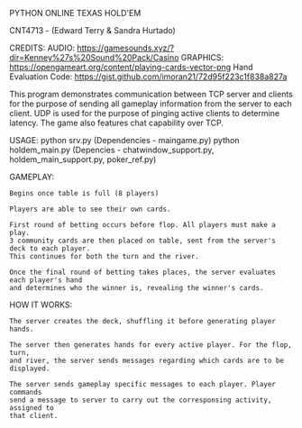 PYTHON ONLINE TEXAS HOLD'EM

CNT4713 - (Edward Terry & Sandra Hurtado)

CREDITS:
    AUDIO:
        https://gamesounds.xyz/?dir=Kenney%27s%20Sound%20Pack/Casino
    GRAPHICS:
        https://opengameart.org/content/playing-cards-vector-png
    Hand Evaluation Code:
        https://gist.github.com/imoran21/72d95f223c1f838a827a

This program demonstrates communication between TCP server and clients
for the purpose of sending all gameplay information from the server to
each client. UDP is used for the purpose of pinging active clients to
determine latency. The game also features chat capability over TCP.

USAGE:  python srv.py
            (Dependencies - maingame.py)
        python holdem_main.py   <IP> <PORT>
            (Depencies - chatwindow_support.py, holdem_main_support.py, poker_ref.py)
            
        
GAMEPLAY: 
    
    Begins once table is full (8 players)

    Players are able to see their own cards. 

    First round of betting occurs before flop. All players must make a play.
    3 community cards are then placed on table, sent from the server's deck to each player.
    This continues for both the turn and the river.

    Once the final round of betting takes places, the server evaluates each player's hand
    and determines who the winner is, revealing the winner's cards.

HOW IT WORKS:

    The server creates the deck, shuffling it before generating player hands.
    
    The server then generates hands for every active player. For the flop, turn,
    and river, the server sends messages regarding which cards are to be displayed.
    
    The server sends gameplay specific messages to each player. Player commands
    send a message to server to carry out the corresponsing activity, assigned to
    that client.